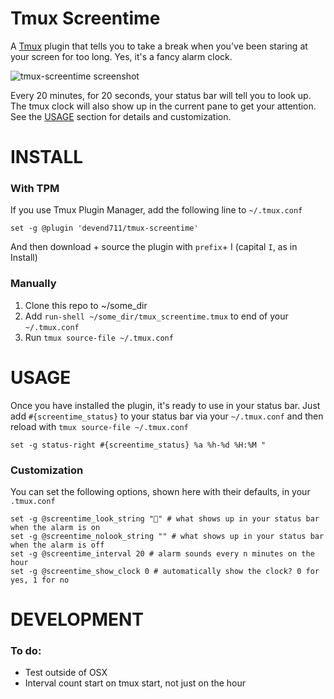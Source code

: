 # Tmux Screentime

A [Tmux](https://github.com/tmux/tmux/wiki) plugin that tells you to take a break when you've been staring at your screen for too long. Yes, it's a fancy alarm clock.

![tmux-screentime screenshot](https://user-images.githubusercontent.com/4107518/27671637-13f37dfa-5c63-11e7-8775-0aa6acaece7f.png)

Every 20 minutes, for 20 seconds, your status bar will tell you to look up. The tmux clock will also show up in the current pane to get your attention. See the [USAGE](#usage) section for details and customization.

# INSTALL
### With TPM
If you use Tmux Plugin Manager, add the following line to `~/.tmux.conf`

```
set -g @plugin 'devend711/tmux-screentime'
```

And then download + source the plugin with `prefix`+ I (capital `I`, as in Install)

### Manually
1. Clone this repo to ~/some_dir
2. Add `run-shell ~/some_dir/tmux_screentime.tmux` to end of your `~/.tmux.conf`
3. Run `tmux source-file ~/.tmux.conf`

# USAGE
Once you have installed the plugin, it's ready to use in your status bar. Just add `#{screentime_status}` to your status bar via your `~/.tmux.conf` and then reload with `tmux source-file ~/.tmux.conf`

```
set -g status-right #{screentime_status} %a %h-%d %H:%M "
``` 

### Customization

You can set the following options, shown here with their defaults, in your `.tmux.conf`

```
set -g @screentime_look_string "👀" # what shows up in your status bar when the alarm is on
set -g @screentime_nolook_string "" # what shows up in your status bar when the alarm is off
set -g @screentime_interval 20 # alarm sounds every n minutes on the hour
set -g @screentime_show_clock 0 # automatically show the clock? 0 for yes, 1 for no 
```

# DEVELOPMENT
### To do:
- Test outside of OSX 
- Interval count start on tmux start, not just on the hour
